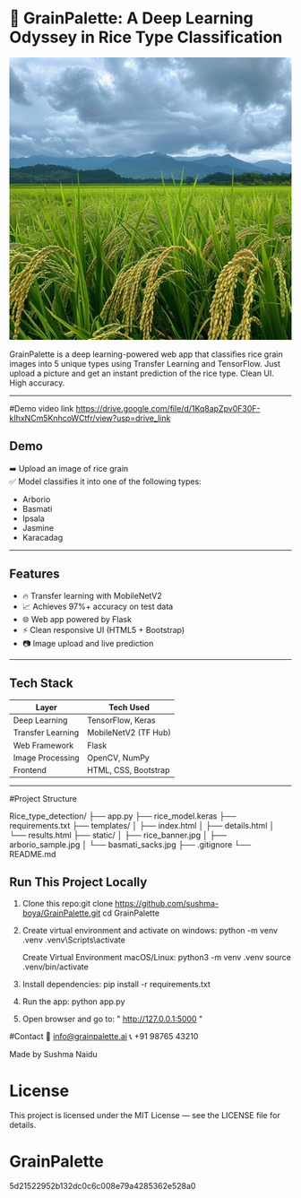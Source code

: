 
# 🌾 GrainPalette: A Deep Learning Odyssey in Rice Type Classification

![Rice Fields](static/rice_fields.jpg)

GrainPalette is a deep learning-powered web app that classifies rice grain images into 5 unique types using Transfer Learning and TensorFlow. Just upload a picture and get an instant prediction of the rice type. Clean UI. High accuracy. 

---
#Demo video link
https://drive.google.com/file/d/1Kq8apZpv0F30F-kIhxNCm5KnhcoWCtfr/view?usp=drive_link
## Demo

➡️ Upload an image of rice grain  
✅ Model classifies it into one of the following types:

- Arborio
- Basmati
- Ipsala
- Jasmine
- Karacadag

---

##  Features

- 🔥 Transfer learning with MobileNetV2
- 📈 Achieves 97%+ accuracy on test data
- 🌐 Web app powered by Flask
- ⚡ Clean responsive UI (HTML5 + Bootstrap)
- 📷 Image upload and live prediction

---

## Tech Stack

| Layer             | Tech Used              |
|------------------|------------------------|
| Deep Learning    | TensorFlow, Keras      |
| Transfer Learning| MobileNetV2 (TF Hub)   |
| Web Framework    | Flask                  |
| Image Processing | OpenCV, NumPy          |
| Frontend         | HTML, CSS, Bootstrap   |

---

#Project Structure

Rice_type_detection/
├── app.py
├── rice_model.keras
├── requirements.txt
├── templates/
│   ├── index.html
│   ├── details.html
│   └── results.html
├── static/
│   ├── rice_banner.jpg
│   ├── arborio_sample.jpg
│   └── basmati_sacks.jpg
├── .gitignore
└── README.md

##  Run This Project Locally

1. Clone this repo:git clone https://github.com/sushma-boya/GrainPalette.git
cd GrainPalette

2. Create virtual environment and activate on windows:
python -m venv .venv
.venv\Scripts\activate

   Create Virtual Environment macOS/Linux:
    python3 -m venv .venv
    source .venv/bin/activate 

3. Install dependencies:
pip install -r requirements.txt

4. Run the app:
python app.py

5. Open browser and go to: " http://127.0.0.1:5000 "

#Contact
📧 info@grainpalette.ai
📞 +91 98765 43210

Made by Sushma Naidu

# License
This project is licensed under the MIT License — see the LICENSE file for details.

# GrainPalette
 5d21522952b132dc0c6c008e79a4285362e528a0
